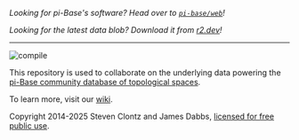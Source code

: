 *Looking for pi-Base's software? Head over to [`pi-base/web`](https://github.com/pi-base/web)!*

*Looking for the latest data blob? Download it from [r2.dev](https://pub-65041ca69d744da88ade13abd31ad834.r2.dev/refs/heads/main.json)!*

---

![compile](https://github.com/pi-base/data/workflows/compile/badge.svg)

This repository is used to collaborate on the underlying data powering the
[pi-Base community database of topological spaces](https://topology.pi-base.org).

To learn more, visit our [wiki](https://github.com/pi-base/data/wiki).

Copyright 2014-2025 Steven Clontz and James Dabbs,
[licensed for free public use](https://github.com/pi-base/data/blob/main/LICENSE.md).
